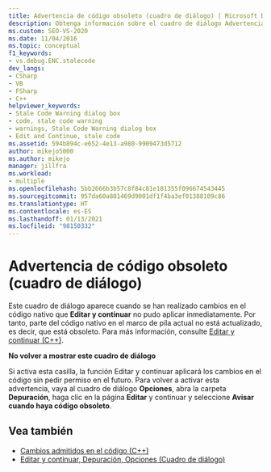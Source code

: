 ```yaml
---
title: Advertencia de código obsoleto (cuadro de diálogo) | Microsoft Docs
description: Obtenga información sobre el cuadro de diálogo Advertencia de código obsoleto, que aparece cuando se han realizado cambios en el código nativo que Editar y continuar no ha podido aplicar inmediatamente.
ms.custom: SEO-VS-2020
ms.date: 11/04/2016
ms.topic: conceptual
f1_keywords:
- vs.debug.ENC.stalecode
dev_langs:
- CSharp
- VB
- FSharp
- C++
helpviewer_keywords:
- Stale Code Warning dialog box
- code, stale code warning
- warnings, Stale Code Warning dialog box
- Edit and Continue, stale code
ms.assetid: 594b894c-e652-4e13-a980-9909473d5712
author: mikejo5000
ms.author: mikejo
manager: jillfra
ms.workload:
- multiple
ms.openlocfilehash: 5bb2666b3b57c8f84c81e181355f096674543445
ms.sourcegitcommit: 957da60a881469d9001df1f4ba3ef01388109c86
ms.translationtype: HT
ms.contentlocale: es-ES
ms.lasthandoff: 01/13/2021
ms.locfileid: "98150332"
---
```

# <a name="stale-code-warning-dialog-box"></a>Advertencia de código obsoleto (cuadro de diálogo)

Este cuadro de diálogo aparece cuando se han realizado cambios en el código nativo que **Editar y continuar** no pudo aplicar inmediatamente. Por tanto, parte del código nativo en el marco de pila actual no está actualizado, es decir, que está obsoleto. Para más información, consulte [Editar y continuar (C++)](edit-and-continue-visual-cpp.md).

**No volver a mostrar este cuadro de diálogo**

Si activa esta casilla, la función Editar y continuar aplicará los cambios en el código sin pedir permiso en el futuro. Para volver a activar esta advertencia, vaya al cuadro de diálogo **Opciones**, abra la carpeta **Depuración**, haga clic en la página **Editar** y continuar y seleccione **Avisar cuando haya código obsoleto**.

## <a name="see-also"></a>Vea también

- [Cambios admitidos en el código (C++)](supported-code-changes-cpp.md)
- [Editar y continuar, Depuración, Opciones (Cuadro de diálogo)](edit-and-continue.md)